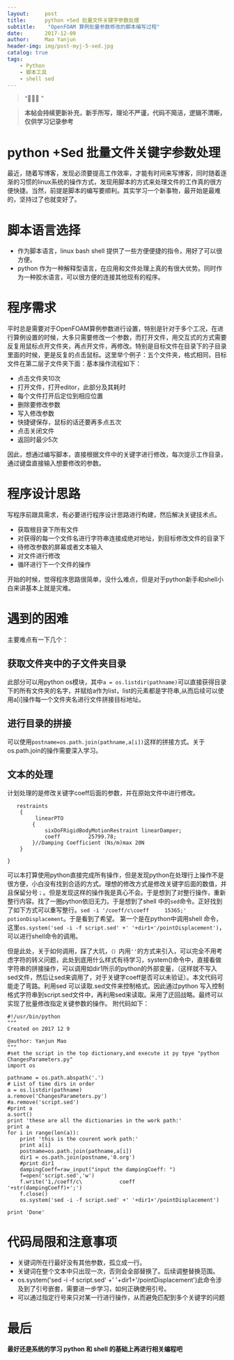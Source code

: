```yaml
---
layout:     post
title:      python +Sed 批量文件关键字参数处理
subtitle:    "OpenFOAM 算例批量参数修改的脚本编写过程"
date:       2017-12-09
author:     Mao Yanjun
header-img: img/post-myj-5-sed.jpg
catalog: true
tags:
    - Python
    - 脚本工具
    - shell sed
---
```


> “🙉🙉🙉 ”

> **本帖会持续更新补充，新手所写，理论不严谨，代码不简洁，逻辑不清晰，仅供学习记录参考**

# python +Sed 批量文件关键字参数处理

最近，随着写博客，发现必须要提高工作效率，才能有时间来写博客，同时随着逐渐的习惯的linux系统的操作方式，发现用脚本的方式来处理文件的工作真的很方便快捷。当然，前提是脚本的编写要顺利。其实学习一个新事物，最开始是最难的，坚持过了也就变好了。

# 脚本语言选择

* 作为脚本语言，linux bash shell 提供了一些方便便捷的指令，用好了可以很方便。
* python 作为一种解释型语言，在应用和文件处理上真的有很大优势。同时作为一种胶水语言，可以很方便的连接其他现有的程序。

# 程序需求

平时总是需要对于OpenFOAM算例参数进行设置，特别是针对于多个工况，在进行算例设置的时候，大多只需要修改一个参数，而打开文件，用交互式的方式需要反复用鼠标点开文件夹，再点开文件，再修改。特别是目标文件在目录下的子目录里面的时候，更是反复的点击鼠标。这里举个例子：五个文件夹，格式相同，目标文件在第二层子文件夹下面：基本操作流程如下：
* 点击文件夹10次
* 打开文件，打开editor，此部分及其耗时
* 每个文件打开后定位到相应位置
* 删除要修改参数
* 写入修改参数
* 快捷键保存，鼠标的话还要再多点五次
* 点击关闭文件
* 返回时最少5次

因此，想通过编写脚本，直接根据文件中的关键字进行修改，每次提示工作目录，通过键盘直接输入想要修改的参数。
# 程序设计思路

写程序前跟具需求，有必要进行程序设计思路进行构建，然后解决关键技术点。
* 获取根目录下所有文件
* 对获得的每一个文件名进行字符串连接成绝对地址，到目标修改文件的目录下
* 待修改参数的屏幕或者文本输入
* 对文件进行修改
* 循环进行下一个文件的操作

开始的时候，觉得程序思路很简单，没什么难点，但是对于python新手和shell小白来讲基本上就是灾难。

# 遇到的困难

主要难点有一下几个：

## 获取文件夹中的子文件夹目录

此部分可以用python os模块，其中```a = os.listdir(pathname)```可以直接获得目录下的所有文件夹的名字，并赋给a作为list，list的元素都是字符串,从而后续可以使用a[i]操作每一个文件夹名进行文件拼接目标地址。

## 进行目录的拼接

可以使用```postname=os.path.join(pathname,a[i])```这样的拼接方式。关于os.path.join的操作需要深入学习。

## 文本的处理

计划处理的是修改关键字coeff后面的参数，并在原始文件中进行修改。
```
   restraints
    {
         linearPTO
        {
            sixDoFRigidBodyMotionRestraint linearDamper;
            coeff         25799.78;
        }//Damping Coefficient (Ns/m)max 20N
    }
  
}
```

可以本打算使用python直接完成所有操作，但是发现python在处理行上操作不是很方便，小白没有找到合适的方式。理想的修改方式是修改关键字后面的数值，并且保留分号```；```。但是发现这样的操作我是真心不会。于是想到了对整行操作，重新整行内容。找了一圈python依旧无力。于是想到了shell 中的```sed```命令。正好找到了如下方式可以重写整行。```sed -i '/coeff/c\coeff     15365;' potionDisplacement```。于是看到了希望。
第一个是在python中调用shell 命令，这里```os.system('sed -i -f script.sed' +' '+dir1+'/pointDisplacement')```，可以进行shell命令的调用。

但是此处，关于如何调用，踩了大坑，```（）```内用```''```的方式来引入，可以完全不用考虑字符的转义问题，此处到底用什么样式有待学习，system()命令中，直接看做字符串的拼接操作，可以调用如dir1所示的python的外部变量，（这样就不写入sed文件，然后让sed来调用了，对于关键字coeff是否可以未验证）。本文代码可能走了弯路。利用sed 可以读取.sed文件来控制格式。因此通过python 写入控制格式字符串到script.sed文件中，再利用sed来读取。采用了迂回战略。最终可以实现了批量修改指定关键参数的操作。
附代码如下：
```
#!/usr/bin/python
"""
Created on 2017 12 9

@author: Yanjun Mao
"""
#set the script in the top dictionary,and execute it py tpye "python ChangesParameters.py"
import os 

pathname = os.path.abspath('.')
# List of time dirs in order
a = os.listdir(pathname)
a.remove('ChangesParameters.py')
#a.remove('script.sed')
#print a
a.sort()
print 'these are all the dictionaries in the work path:'
print a
for i in range(len(a)):
    print 'this is the courent work path:'
    print a[i]
    postname=os.path.join(pathname,a[i])
    dir1 = os.path.join(postname,'0.org')
    #print dir1
    dampingCoeff=raw_input("input the dampingCoeff: ")
    f=open('script.sed','w')
    f.write('1,/coeff/c\            coeff         '+str(dampingCoeff)+';')
    f.close()
    os.system('sed -i -f script.sed' +' '+dir1+'/pointDisplacement')

print 'Done'
```

# 代码局限和注意事项

* 关键词所在行最好没有其他参数，孤立成一行。
* 关键词在整个文本中只出现一次，否则会全部替换了。后续调整替换范围。
* os.system('sed -i -f script.sed' +' '+dir1+'/pointDisplacement')此命令涉及到了引号嵌套，需要进一步学习，如何正确使用引号。
* 可以通过指定行号来只对某一行进行操作，从而避免匹配到多个关键字的问题

# 最后

**最好还是系统的学习 python 和 shell 的基础上再进行相关编程吧**












